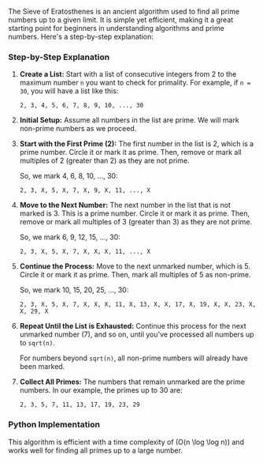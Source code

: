 The Sieve of Eratosthenes is an ancient algorithm used to find all prime numbers up to a given limit. It is simple yet efficient, making it a great starting point for beginners in understanding algorithms and prime numbers. Here's a step-by-step explanation:

### Step-by-Step Explanation

1. **Create a List:**
   Start with a list of consecutive integers from 2 to the maximum number `n` you want to check for primality. For example, if `n = 30`, you will have a list like this:
   ```
   2, 3, 4, 5, 6, 7, 8, 9, 10, ..., 30
   ```

2. **Initial Setup:**
   Assume all numbers in the list are prime. We will mark non-prime numbers as we proceed.

3. **Start with the First Prime (2):**
   The first number in the list is 2, which is a prime number. Circle it or mark it as prime. Then, remove or mark all multiples of 2 (greater than 2) as they are not prime. 

   So, we mark 4, 6, 8, 10, ..., 30:
   ```
   2, 3, X, 5, X, 7, X, 9, X, 11, ..., X
   ```

4. **Move to the Next Number:**
   The next number in the list that is not marked is 3. This is a prime number. Circle it or mark it as prime. Then, remove or mark all multiples of 3 (greater than 3) as they are not prime.

   So, we mark 6, 9, 12, 15, ..., 30:
   ```
   2, 3, X, 5, X, 7, X, X, X, 11, ..., X
   ```

5. **Continue the Process:**
   Move to the next unmarked number, which is 5. Circle it or mark it as prime. Then, mark all multiples of 5 as non-prime.

   So, we mark 10, 15, 20, 25, ..., 30:
   ```
   2, 3, X, 5, X, 7, X, X, X, 11, X, 13, X, X, 17, X, 19, X, X, 23, X, X, 29, X
   ```

6. **Repeat Until the List is Exhausted:**
   Continue this process for the next unmarked number (7), and so on, until you've processed all numbers up to `sqrt(n)`. 

   For numbers beyond `sqrt(n)`, all non-prime numbers will already have been marked.

7. **Collect All Primes:**
   The numbers that remain unmarked are the prime numbers. In our example, the primes up to 30 are:
   ```
   2, 3, 5, 7, 11, 13, 17, 19, 23, 29
   ```

### Python Implementation



This algorithm is efficient with a time complexity of \(O(n \log \log n)\) and works well for finding all primes up to a large number.
